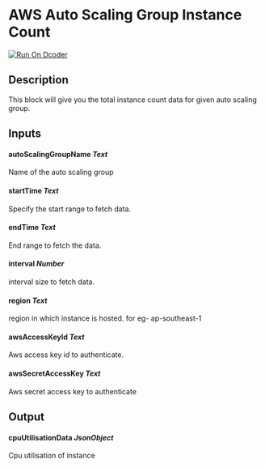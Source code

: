# AWS Auto Scaling Group Instance Count
[![Run On Dcoder](https://static-content.dcoder.tech/dcoder-assets/run-on-dcoder.svg)](https://code.dcoder.tech/files/project/60ec423fb488872d9506e4e2)

## Description
This block will give you the total instance count data for given auto scaling group.

## Inputs
#### **autoScalingGroupName**  *Text*
Name of the auto scaling group
#### **startTime**  *Text*
Specify the start range to fetch data.
#### **endTime**  *Text*
End range to fetch the data.
#### **interval**  *Number*
interval size to fetch data.
#### **region**  *Text*
region in which instance is hosted. for eg- ap-southeast-1
#### **awsAccessKeyId**  *Text*
Aws access key id to authenticate.
#### **awsSecretAccessKey**  *Text*
Aws secret access key to authenticate

## Output
#### **cpuUtilisationData**  *JsonObject*
Cpu utilisation of instance

